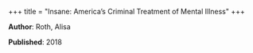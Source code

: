 +++
title = "Insane: America’s Criminal Treatment of Mental Illness"
+++



**Author**: Roth, Alisa

**Published**: 2018